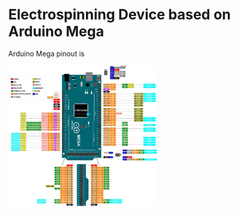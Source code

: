 <h1>Electrospinning Device based on Arduino Mega</h1>

<p> Arduino Mega pinout is</p>
<img src="/Images/Arduino-Mega-Pinout.jpg" alt="Arduino Mega pinout" width="300">